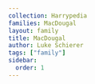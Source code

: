 ```yaml
---
collection: Harrypedia
families: MacDougal
layout: family
title: MacDougal
author: Luke Schierer
tags: ["family"]
sidebar:
  order: 1
---
```

